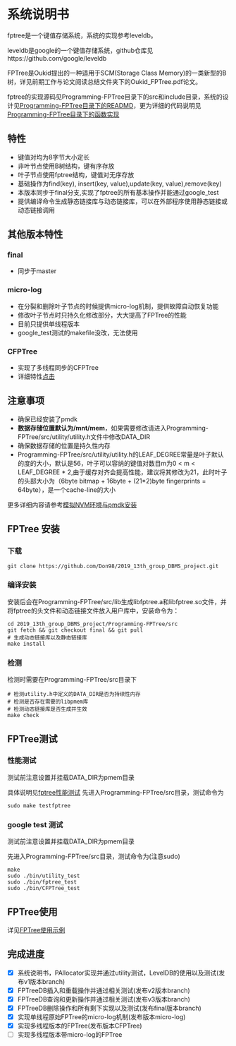 # 系统说明书

fptree是一个键值存储系统，系统的实现参考leveldb。

leveldb是google的一个键值存储系统，github仓库见https://github.com/google/leveldb

FPTree是Oukid提出的一种适用于SCM(Storage Class Memory)的一类新型的B树，详见前期工作与论文阅读总结文件夹下的Oukid_FPTree.pdf论文。

fptree的实现源码见Programming-FPTree目录下的src和include目录，系统的设计见[Programming-FPTree目录下的READMD](./Programming-FPTree/README.md)，更为详细的代码说明见[Programming-FPTree目录下的函数实现](./Programming-FPTree/函数实现.md)

## 特性
- 键值对均为8字节大小定长
- 非叶节点使用B树结构，键有序存放
- 叶子节点使用fptree结构，键值对无序存放
- 基础操作为find(key), insert(key, value),update(key, value),remove(key)
- 本版本同步于final分支,实现了fptree的所有基本操作并能通过google_test
- 提供编译命令生成静态链接库与动态链接库，可以在外部程序使用静态链接或动态链接调用

## 其他版本特性

### final
- 同步于master

### micro-log
- 在分裂和删除叶子节点的时候提供micro-log机制，提供故障自动恢复功能
- 修改叶子节点时只持久化修改部分，大大提高了FPTree的性能
- 目前只提供单线程版本
- google_test测试的makefile没改，无法使用

### CFPTree
- 实现了多线程同步的CFPTree
- 详细特性[点击](https://github.com/Don98/2019_13th_group_DBMS_project/blob/CFPTree/Programming-FPTree/%E5%A4%9A%E7%BA%BF%E7%A8%8B%E7%9A%84%E5%AE%9E%E7%8E%B0%E6%96%B9%E6%A1%88%E8%A7%A3%E9%87%8A.md)

## 注意事项

- 确保已经安装了pmdk
- **数据存储位置默认为/mnt/mem**，如果需要修改请进入Programming-FPTree/src/utility/utility.h文件中修改DATA_DIR
- 确保数据存储的位置是持久性内存
- Programming-FPTree/src/utility/utility.h的LEAF_DEGREE常量是叶子默认的度的大小，默认是56，叶子可以容纳的键值对数目m为0 < m < LEAF_DEGREE * 2,由于缓存对齐会提高性能，建议将其修改为21，此时叶子的头部大小为（6byte bitmap + 16byte + (21*2)byte fingerprints = 64byte），是一个cache-line的大小

更多详细内容请参考[模拟NVM环境与pmdk安装](./模拟NVM环境与pmdk安装.md)

## FPTree 安装

### 下载

```
git clone https://github.com/Don98/2019_13th_group_DBMS_project.git
```

### 编译安装
安装后会在Programming-FPTree/src/lib生成libfptree.a和libfptree.so文件，并将fptree的头文件和动态链接文件放入用户库中，安装命令为：
```
cd 2019_13th_group_DBMS_project/Programming-FPTree/src
git fetch && git checkout final && git pull 
# 生成动态链接库以及静态链接库
make install                                         
```

### 检测
检测时需要在Programming-FPTree/src目录下
```
# 检测utility.h中定义的DATA_DIR是否为持续性内存
# 检测是否存在需要的libpmem库
# 检测动态链接库是否生成并生效
make check                                            
```

## FPTree测试

### 性能测试

测试前注意设置并挂载DATA_DIR为pmem目录

具体说明见[fptree性能测试](fptree性能测试.md)
先进入Programming-FPTree/src目录，测试命令为

```
sudo make testfptree
```

### google test 测试

测试前注意设置并挂载DATA_DIR为pmem目录

先进入Programming-FPTree/src目录，测试命令为(注意sudo)

```
make
sudo ./bin/utility_test
sudo ./bin/fptree_test
sudo ./bin/CFPTree_test
```

## FPTree使用
详见[FPTree使用示例](FPTree使用示例.md)

## 完成进度

- [x] 系统说明书，PAllocator实现并通过utility测试，LevelDB的使用以及测试(发布v1版本branch)
- [x] FPTreeDB插入和重载操作并通过相关测试(发布v2版本branch)
- [x] FPTreeDB查询和更新操作并通过相关测试(发布v3版本branch)
- [x] FPTreeDB删除操作和所有剩下实现以及测试(发布final版本branch)
- [x] 实现单线程原始FPTree的micro-log机制(发布版本micro-log)
- [x] 实现多线程版本的FPTree(发布版本CFPTree)
- [ ] 实现多线程版本带micro-log的FPTree
